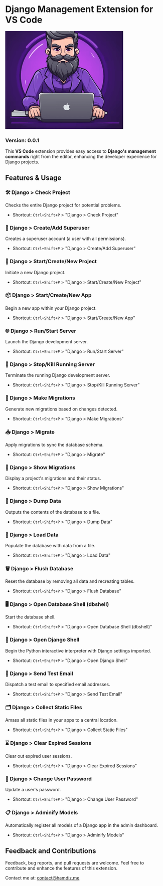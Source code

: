 
# Django Management Extension for VS Code 

![Django Extension Logo](./images/logo.png)

### Version: 0.0.1

This **VS Code** extension provides easy access to **Django's management commands** right from the editor, enhancing the developer experience for Django projects.

## Features & Usage

### 🛠 Django > Check Project

Checks the entire Django project for potential problems.

- Shortcut: `Ctrl+Shift+P` > "Django > Check Project"

### 👤 Django > Create/Add Superuser

Creates a superuser account (a user with all permissions).

- Shortcut: `Ctrl+Shift+P` > "Django > Create/Add Superuser"

### 🚀 Django > Start/Create/New Project

Initiate a new Django project.

- Shortcut: `Ctrl+Shift+P` > "Django > Start/Create/New Project"

### 📦 Django > Start/Create/New App

Begin a new app within your Django project.

- Shortcut: `Ctrl+Shift+P` > "Django > Start/Create/New App"

### 🌐 Django > Run/Start Server

Launch the Django development server.

- Shortcut: `Ctrl+Shift+P` > "Django > Run/Start Server"

### 🛑 Django > Stop/Kill Running Server

Terminate the running Django development server.

- Shortcut: `Ctrl+Shift+P` > "Django > Stop/Kill Running Server"

### 🔀 Django > Make Migrations

Generate new migrations based on changes detected.

- Shortcut: `Ctrl+Shift+P` > "Django > Make Migrations"

### 📥 Django > Migrate

Apply migrations to sync the database schema.

- Shortcut: `Ctrl+Shift+P` > "Django > Migrate"

### 📜 Django > Show Migrations

Display a project's migrations and their status.

- Shortcut: `Ctrl+Shift+P` > "Django > Show Migrations"

### 💾 Django > Dump Data

Outputs the contents of the database to a file.

- Shortcut: `Ctrl+Shift+P` > "Django > Dump Data"

### 🔄 Django > Load Data

Populate the database with data from a file.

- Shortcut: `Ctrl+Shift+P` > "Django > Load Data"

### 🗑 Django > Flush Database

Reset the database by removing all data and recreating tables.

- Shortcut: `Ctrl+Shift+P` > "Django > Flush Database"

### 🖥 Django > Open Database Shell (dbshell)

Start the database shell.

- Shortcut: `Ctrl+Shift+P` > "Django > Open Database Shell (dbshell)"

### 🐚 Django > Open Django Shell

Begin the Python interactive interpreter with Django settings imported.

- Shortcut: `Ctrl+Shift+P` > "Django > Open Django Shell"

### 📧 Django > Send Test Email

Dispatch a test email to specified email addresses.

- Shortcut: `Ctrl+Shift+P` > "Django > Send Test Email"

### 🗂 Django > Collect Static Files

Amass all static files in your apps to a central location.

- Shortcut: `Ctrl+Shift+P` > "Django > Collect Static Files"

### ⌛ Django > Clear Expired Sessions

Clear out expired user sessions.

- Shortcut: `Ctrl+Shift+P` > "Django > Clear Expired Sessions"

### 🔑 Django > Change User Password

Update a user's password.

- Shortcut: `Ctrl+Shift+P` > "Django > Change User Password"

### 📋 Django > Adminify Models

Automatically register all models of a Django app in the admin dashboard.

- Shortcut: `Ctrl+Shift+P` > "Django > Adminify Models"

## Feedback and Contributions

Feedback, bug reports, and pull requests are welcome. Feel free to contribute and enhance the features of this extension.

Contact me at: contact@hamdiz.me
